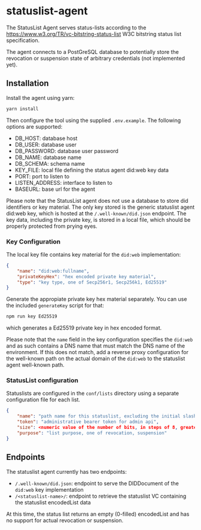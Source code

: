 # statuslist-agent

The StatusList Agent serves status-lists according to the https://www.w3.org/TR/vc-bitstring-status-list W3C bitstring status list specification.

The agent connects to a PostGreSQL database to potentially store the revocation or suspension state of arbitrary credentials (not implemented yet).

## Installation

Install the agent using yarn:

```bash
yarn install
```

Then configure the tool using the supplied `.env.example`. The following options are supported:

- DB_HOST: database host
- DB_USER: database user
- DB_PASSWORD: database user password
- DB_NAME: database name
- DB_SCHEMA: schema name
- KEY_FILE: local file defining the status agent did:web key data
- PORT: port to listen to
- LISTEN_ADDRESS: interface to listen to
- BASEURL: base url for the agent

Please note that the StatusList agent does not use a database to store did identifiers or key material. The only key stored is the generic statuslist agent did:web key, which is hosted at the `/.well-known/did.json` endpoint. The key data, including the private key, is stored in a local file, which should be properly protected from prying eyes.

### Key Configuration

The local key file contains key material for the `did:web` implementation:

```json
{
    "name": "did:web:fullname",
    "privateKeyHex": "hex encoded private key material",
    "type": "key type, one of Secp256r1, Secp256k1, Ed25519"
}
```

Generate the appropiate private key hex material separately. You can use the included `generateKey` script for that:

```bash
npm run key Ed25519
```

which generates a Ed25519 private key in hex encoded format.

Please note that the `name` field in the key configuration specifies the `did:web` and as such contains a DNS name that must match the DNS name of the environment. If this does not match, add a reverse proxy configuration for the well-known path on the actual domain of the `did:web` to the statuslist agent well-known path.

### StatusList configuration

Statuslists are configured in the `conf/lists` directory using a separate configuration file for each list.

```json
{
    "name": "path name for this statuslist, excluding the initial slash",
    "token": "administrative bearer token for admin api",
    "size": <numeric value of the number of bits, in steps of 8, greater or equal to 131072>,
    "purpose": "list purpose, one of revocation, suspension"
}
```

## Endpoints

The statuslist agent currently has two endpoints:

- `/.well-known/did.json`: endpoint to serve the DIDDocument of the `did:web` key implementation
- `/<statuslist-name>/`: endpoint to retrieve the statuslist VC containing the statuslist encodedList data

At this time, the status list returns an empty (0-filled) encodedList and has no support for actual revocation or suspension.

